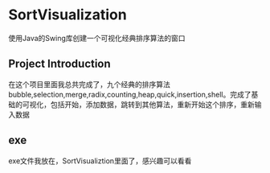 # SortVisualization
使用Java的Swing库创建一个可视化经典排序算法的窗口
## Project Introduction
在这个项目里面我总共完成了，九个经典的排序算法bubble,selection,merge,radix,counting,heap,quick,insertion,shell。完成了基础的可视化，包括开始，添加数据，跳转到其他算法，重新开始这个排序，重新输入数据
## exe
exe文件我放在，SortVisualiztion里面了，感兴趣可以看看
